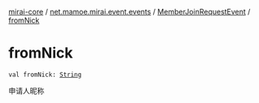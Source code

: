 [mirai-core](../../index.md) / [net.mamoe.mirai.event.events](../index.md) / [MemberJoinRequestEvent](index.md) / [fromNick](./from-nick.md)

# fromNick

`val fromNick: `[`String`](https://kotlinlang.org/api/latest/jvm/stdlib/kotlin/-string/index.html)

申请人昵称

